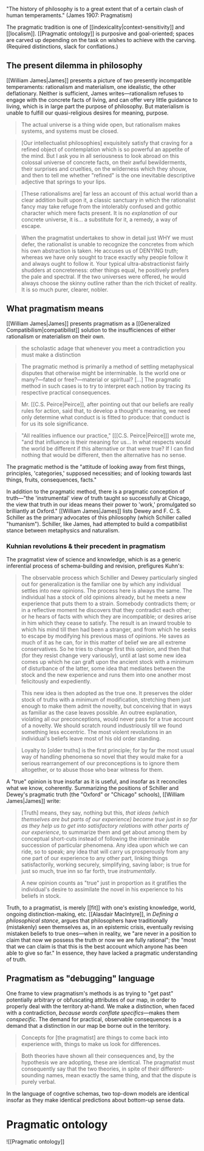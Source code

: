 "The history of philosophy is to a great extent that of a certain clash of human temperaments." (James 1907: Pragmatism)

The pragmatic tradition is one of [[indexicality|context-sensitivity]] and [[localism]]. [[Pragmatic ontology]] is purposive and goal-oriented; spaces are carved up depending on the task on wishes to achieve with the carving. (Required distinctions, slack for conflations.)

## The present dilemma in philosophy

[[William James|James]] presents a picture of two presently incompatible temperaments: rationalism and materialism, one idealistic, the other deflationary. Neither is sufficient, James writes—rationalism refuses to engage with the concrete facts of living, and can offer very little guidance to living, which is in large part the purpose of philosophy. But materialism is unable to fulfill our quasi-religious desires for meaning, purpose.

> The actual universe is a thing wide open, but rationalism makes systems, and systems must be closed.

> [Our intellectualist philosophies] exquisitely satisfy that craving for a refined object of contemplation which is so powerful an appetite of the mind. But I ask you in all seriousness to look abroad on this colossal universe of concrete facts, on their awful bewilderments, their surprises and cruelties, on the wilderness which they shouw, and then to tell me whether "refined" is the one inevitable descriptive adjective that springs to your lips.

> [These rationalisms are] far less an account of this actual world than a clear addition built upon it, a classic sanctuary in which the rationalist fancy may take refuge from the intolerably confused and gothic character which mere facts present. It is no _explanation_ of our concrete universe, it is...  a substitute for it, a remedy, a way of escape.

> When the pragmatist undertakes to show in detail just WHY we must defer, the rationalist is unable to recognize the concretes from which his own abstraction is taken. He accuses us of DENYING truth; whereas we have only sought to trace exactly why people follow it and always ought to follow it. Your typical ultra-abstractionist fairly shudders at concreteness: other things equal, he positively prefers the pale and spectral. If the two universes were offered, he would always choose the skinny outline rather than the rich thicket of reality. It is so much purer, clearer, nobler.

## What pragmatism means

[[William James|James]] presents pragmatism as a [[Generalized Compatibilism|compatibilist]] solution to the insufficiences of either rationalism or materialism on their own.

> the scholastic adage that whenever you meet a contradiction you must make a distinction
 
> The pragmatic method is primarily a method of settling metaphysical disputes that otherwise might be interminable. Is the world one or many?—fated or free?—material or spiritual? [...] The pragmatic method in such cases is to try to interpret each notion by tracing its respective practical consequences.

> Mr. [[C.S. Peirce|Peirce]], after pointing out that our beliefs are really rules for action, said that, to develop a thought's meaning, we need only determine what conduct is is fitted to produce: that conduct is for us its sole significance.

> "All realities influence our practice," [[[C.S. Peirce|Peirce]]] wrote me, "and that influence is their meaning for us... In what respects would the world be different if this alternative or that were true? If I can find nothing that would be different, then the alternative has no sense.

The pragmatic method is the "attitude of looking away from first things, principles, 'categories,' supposed necessities; and of looking towards last things, fruits, consequences, facts."

In addition to the pragmatic method, there is a pragmatic conception of truth—"the 'instrumental' view of truth taught so successfully at Chicago, the view that truth in our ideas means their power to 'work,' promulgated so brilliantly at Oxford." [[William James|James]] lists Dewey and F. C. S. Schiller as the primary advocates of this philosophy (which Schiller called "humanism"). Schiller, like James, had attempted to build a compatibilist stance between metaphysics and naturalism.

### Kuhnian revolutions & their precedent in pragmatism

The pragmatist view of science and knowledge, which is as a generic inferential process of schema-building and revision, prefigures Kuhn's:

> The observable process which Schiller and Dewey particularly singled out for generalization is the familiar one by which any individual settles into new opinions. The process here is always the same. The individual has a stock of old opinions already, but he meets a new experience that puts them to a strain. Somebody contradicts them; or in a reflective moment he discovers that they contradict each other; or he hears of facts with which they are incompatible; or desires arise in him which they cease to satisfy. The result is an inward trouble to which his mind till then had been a stranger, and from which he seeks to escape by modifying his previous mass of opinions. He saves as much of it as he can, for in this matter of belief we are all extreme conservatives. So he tries to change first this opinion, and then that (for they resist change very variously), until at last some new idea comes up which he can graft upon the ancient stock with a minimum of disturbance of the latter, some idea that mediates between the stock and the new experience and runs them into one another most felicitously and expediently.

> This new idea is then adopted as the true one. It preserves the older stock of truths with a minimum of modification, stretching them just enough to make them admit the novelty, but conceiving that in ways as familiar as the case leaves possible. An outree explanation, violating all our preconceptions, would never pass for a true account of a novelty. We should scratch round industriously till we found something less eccentric. The most violent revolutions in an individual's beliefs leave most of his old order standing.

> Loyalty to [older truths] is the first principle; for by far the most usual way of handling phenomena so novel that they would make for a serious rearrangement of our preconceptions is to ignore them altogether, or to abuse those who bear witness for them.

A "true" opinion is true insofar as it is useful, and insofar as it reconciles what we know, coherently. Summarizing the positions of Schiller and Dewey's pragmatic truth (the "Oxford" or "Chicago" schools), [[William James|James]] write:

> [Truth] means, they say, nothing but this, _that ideas (which themselves are but parts of our experience) become true just in so far as they help us to get into satisfactory relations with other parts of our experience_, to summarize them and get about among them by conceptual short-cuts instead of following the interminable succession of particular phenomena. Any idea upon which we can ride, so to speak; any idea that will carry us prosperously from any one part of our experience to any other part, linking things satisfactorily, working securely, simplifying, saving labor; is true for just so much, true inn so far forth, true _instrumentally_. 

> A new opinion counts as "true" just in proportion as it gratifies the individual's desire to assimilate the novel in his experience to his beliefs in stock.

Truth, to a pragmatist, is merely [[fit]] with one's existing knowledge, world, ongoing distinction-making, etc. [[Alasdair MacIntyre]], in _Defining a philosophical stance_, argues that philosophers have traditionally (mistakenly) seen themselves as, in an epistemic crisis, eventually revising mistaken beliefs to true ones—when in reality, we "are never in a position to claim that now we possess the truth or now we are fully rational"; the "most that we can claim is that this is the best account which anyone has been able to give so far." In essence, they have lacked a pragmatic understanding of truth.

## Pragmatism as "debugging" language

One frame to view pragmatism's methods is as trying to "get past" potentially arbitrary or obfuscating attributes of our map, in order to properly deal with the territory at-hand. We make a distinction, when faced with a contradiction, _because words conflate specifics_—makes them _conspecific_. The demand for practical, observable consequences is a demand that a distinction in our map be borne out in the territory.

> Concepts for [the pragmatist] are things to come back into experience with, things to make us look for differences.

> Both theories have shown all their consequences and, by the hypothesis we are adopting, these are identical. The pragmatist must consequently say that the two theories, in spite of their different-sounding names, mean exactly the same thing, and that the dispute is purely verbal.

In the language of cogntive schemas, two top-down models are identical insofar as they make identical predictions about bottom-up sense data.

# Pragmatic ontology

![[Pragmatic ontology]]